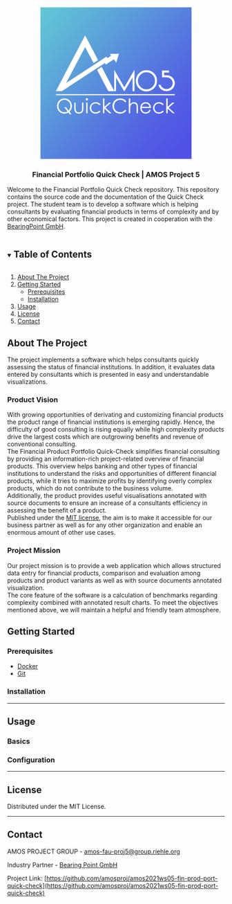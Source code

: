 <br />
<p align="center">
  <a href="https://github.com/amosproj/amos2021ws05-fin-prod-port-quick-check/blob/main/Deliverables/2021-10-27_sprint-01-team-logo.png">
    <img src="Deliverables/sprint01/2021-10-27_sprint-01-team-logo.png " alt="Logo" width="350" height="350">
  </a>

  <h3 align="center">Financial Portfolio Quick Check | AMOS Project 5</h3>
  
Welcome to the Financial Portfolio Quick Check repository. This repository contains the source code and the documentation of the Quick Check project. The student team is to develop a software which is helping consultants by evaluating financial products in terms of complexity and by other economical factors. This project is created in cooperation with the [BearingPoint GmbH](https://www.bearingpoint.com/en/).



<!-- TABLE OF CONTENTS -->
<details open="open">
  <summary><h2 style="display: inline-block">Table of Contents</h2></summary>
  <ol>
    <li>
        <a href="#about-the-project">About The Project</a>
    </li>
    <li>
      <a href="#getting-started">Getting Started</a>
      <ul>
        <li><a href="#prerequisites">Prerequisites</a></li>
        <li><a href="#installation">Installation</a></li>
      </ul>
    </li>
    <li><a href="#usage">Usage</a></li>
    <li><a href="#license">License</a></li>
    <li><a href="#contact">Contact</a></li>
    <!--<li><a href="#acknowledgements">Acknowledgements</a></li>-->
  </ol>
</details>


<!-- ABOUT THE PROJECT -->
## About The Project

The project implements a software which helps consultants quickly assessing the status of financial institutions. In addition, it evaluates data entered by consultants which is presented in easy and understandable visualizations.

### Product Vision

<p>With growing opportunities of derivating and customizing financial products the product range of financial institutions is emerging rapidly. Hence, the difficulty of good consulting is rising equally while high complexity products drive the largest costs which are outgrowing benefits and revenue of conventional consulting. <br>
The Financial Product Portfolio Quick-Check simplifies financial consulting by providing an information-rich project-related overview of financial products. 
This overview helps banking and other types of financial institutions to understand the risks and opportunities of different financial products, while it tries to maximize profits by identifying overly complex products, which do not contribute to the business volume. <br>
Additionally, the product provides useful visualisations annotated with source documents to ensure an increase of a consultants efficiency in assessing the benefit of a product.<br>
Published under the <a href="#license">MIT license</a>, the aim is to make it accessible for our business partner as well as for any other organization and enable an enormous amount of other use cases. </p>

### Project Mission

<p> Our project mission is to provide a web application which allows structured data entry for financial products, comparison and evaluation among products and product variants as well as with source documents annotated visualization. <br>
The core feature of the software is a calculation of benchmarks regarding complexity combined with annotated result charts.
To meet the objectives mentioned above, we will maintain a helpful and friendly team atmosphere. </p>

<!-- GETTING STARTED -->
## **Getting Started**

### Prerequisites

  <ul>
    <li> <a href="https://github.com/amosproj/amos2021ws05-fin-prod-port-quick-check/wiki/Build-&-Deployment-Documentation#deployment">Docker</a> </li>
    <li> <a href="https://git-scm.com/">Git</a> </li>  
  
  </ul>


<!--### Installation -->
### Installation



--- 
<!-- USAGE EXAMPLES -->
## Usage
### Basics
### Configuration


----------------------------------------------------------------------- 


<!-- LICENSE -->
## License

Distributed under the MIT License.

----------------------------------------------------------------------- 


<!-- CONTACT -->
## Contact

AMOS PROJECT GROUP - amos-fau-proj5@group.riehle.org

Industry Partner - [Bearing Point GmbH](https://www.bearingpoint.com/en/)

Project Link: [https://github.com/amosproj/amos2021ws05-fin-prod-port-quick-check](https://github.com/amosproj/amos2021ws05-fin-prod-port-quick-check)
